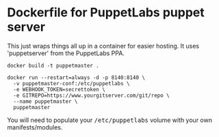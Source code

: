 # Dockerfile for PuppetLabs puppet server

This just wraps things all up in a container for easier hosting. It uses 'puppetserver' from the PuppetLabs PPA.

    docker build -t puppetmaster .

    docker run --restart=always -d -p 8140:8140 \
      -v puppetmaster-conf:/etc/puppetlabs \
      -e WEBHOOK_TOKEN=secrettoken \
      -e GITREPO=https://www.yourgitserver.com/git/repo \
      --name puppetmaster \
      puppetmaster

You will need to populate your <tt>/etc/puppetlabs</tt> volume with your own manifests/modules.
